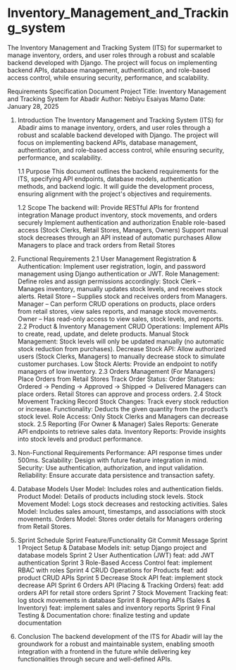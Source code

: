 # Inventory_Management_and_Tracking_system
The Inventory Management and Tracking System (ITS) for supermarket to manage inventory, orders, and user roles through a robust and scalable backend developed with Django. The project will focus on implementing backend APIs, database management, authentication, and role-based access control, while ensuring security, performance, and scalability.

Requirements Specification Document
Project Title: Inventory Management and Tracking System for Abadir
Author: Nebiyu Esaiyas Mamo
Date: January 28, 2025


1. Introduction
    The Inventory Management and Tracking System (ITS) for Abadir aims to manage inventory, orders, and user roles through a robust and scalable backend developed with Django. The project will focus on implementing backend APIs, database management, authentication, and role-based access control, while ensuring security, performance, and scalability.

      1.1 Purpose
      This document outlines the backend requirements for the ITS, specifying API endpoints, database models, authentication methods, and backend logic. It will guide the development process, ensuring alignment with the project's objectives and requirements.

      1.2 Scope
      The backend will:
        Provide RESTful APIs for frontend integration
        Manage product inventory, stock movements, and orders securely
        Implement authentication and authorization
        Enable role-based access (Stock Clerks, Retail Stores, Managers, Owners)
        Support manual stock decreases through an API instead of automatic purchases
        Allow Managers to place and track orders from Retail Stores


2. Functional Requirements
    2.1 User Management
      Registration & Authentication: Implement user registration, login, and password management using Django authentication or JWT.
      Role Management: Define roles and assign permissions accordingly:
        Stock Clerk – Manages inventory, manually updates stock levels, and receives stock alerts.
        Retail Store – Supplies stock and receives orders from Managers.
        Manager – Can perform CRUD operations on products, place orders from retail stores, view sales reports, and manage stock movements.
        Owner – Has read-only access to view sales, stock levels, and reports.
    2.2 Product & Inventory Management
      CRUD Operations: Implement APIs to create, read, update, and delete products.
      Manual Stock Management: Stock levels will only be updated manually (no automatic stock reduction from purchases).
      Decrease Stock API: Allow authorized users (Stock Clerks, Managers) to manually decrease stock to simulate customer purchases.
      Low Stock Alerts: Provide an endpoint to notify managers of low inventory.
    2.3 Orders Management (For Managers)
      Place Orders from Retail Stores
      Track Order Status: Order Statuses: Ordered → Pending → Approved → Shipped → Delivered
      Managers can place orders.
      Retail Stores can approve and process orders.
    2.4 Stock Movement Tracking
      Record Stock Changes: Track every stock reduction or increase.
      Functionality: Deducts the given quantity from the product’s stock level.
      Role Access: Only Stock Clerks and Managers can decrease stock.
    2.5 Reporting (For Owner & Manager)
      Sales Reports: Generate API endpoints to retrieve sales data.
      Inventory Reports: Provide insights into stock levels and product performance.


3. Non-Functional Requirements
    Performance: API response times under 500ms.
    Scalability: Design with future feature integration in mind.
    Security: Use authentication, authorization, and input validation.
    Reliability: Ensure accurate data persistence and transaction safety.


4. Database Models
    User Model: Includes roles and authentication fields.
    Product Model: Details of products including stock levels.
    Stock Movement Model: Logs stock decreases and restocking activities.
    Sales Model: Includes sales amount, timestamps, and associations with stock movements.
    Orders Model: Stores order details for Managers ordering from Retail Stores.


5. Sprint Schedule
    Sprint	Feature/Functionality	Git Commit Message
    Sprint 1	Project Setup & Database Models	init: setup Django project and database models
    Sprint 2	User Authentication (JWT)	feat: add JWT authentication
    Sprint 3	Role-Based Access Control	feat: implement RBAC with roles
    Sprint 4	CRUD Operations for Products	feat: add product CRUD APIs
    Sprint 5	Decrease Stock API	feat: implement stock decrease API
    Sprint 6	Orders API (Placing & Tracking Orders)	feat: add orders API for retail store orders
    Sprint 7	Stock Movement Tracking	feat: log stock movements in database
    Sprint 8	Reporting APIs (Sales & Inventory)	feat: implement sales and inventory reports
    Sprint 9	Final Testing & Documentation	chore: finalize testing and update documentation

7. Conclusion
The backend development of the ITS for Abadir will lay the groundwork for a robust and maintainable system, enabling smooth integration with a frontend in the future while delivering key functionalities through secure and well-defined APIs.